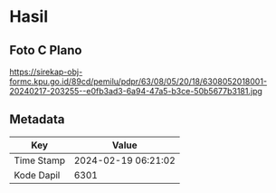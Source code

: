 # Hasil

## Foto C Plano

https://sirekap-obj-formc.kpu.go.id/89cd/pemilu/pdpr/63/08/05/20/18/6308052018001-20240217-203255--e0fb3ad3-6a94-47a5-b3ce-50b5677b3181.jpg


## Metadata

| Key        | Value               |
| ---------- | ------------------- |
| Time Stamp | 2024-02-19 06:21:02 |
| Kode Dapil | 6301                |



